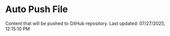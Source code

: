 # Auto Push File

Content that will be pushed to GitHub repository.
Last updated: 07/27/2025, 12:15:10 PM